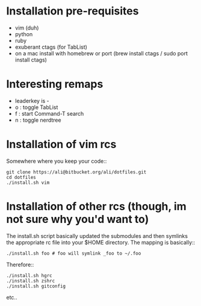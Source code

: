Installation pre-requisites
===========================
* vim (duh)
* python
* ruby
* exuberant ctags (for TabList)
 *  on a mac install with homebrew or port (brew install ctags / sudo port install ctags)


Interesting remaps
==================
* leaderkey is -
* <leaderkey>o : toggle TabList
* <leaderkey>f : start Command-T search 
* <leaderkey>n : toggle nerdtree 


Installation of vim rcs
=======================
Somewhere where you keep your code::

    git clone https://ali@bitbucket.org/ali/dotfiles.git
    cd dotfiles 
    ./install.sh vim

Installation of other rcs (though, im not sure why you'd want to)
=================================================================
The install.sh script basically updated the submodules and then symlinks the appropriate rc file into your $HOME directory.
The mapping is basically::

    ./install.sh foo # foo will symlink _foo to ~/.foo 

Therefore::

    ./install.sh hgrc 
    ./install.sh zshrc 
    ./install.sh gitconfig 

etc..
